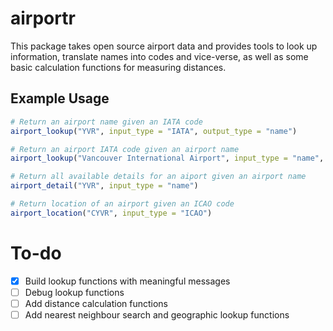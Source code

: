 # airportr

This package takes open source airport data and provides tools to look up information, translate names into codes and vice-verse, as well as some basic calculation functions for measuring distances.

## Example Usage

``` r
# Return an airport name given an IATA code
airport_lookup("YVR", input_type = "IATA", output_type = "name")

# Return an airport IATA code given an airport name
airport_lookup("Vancouver International Airport", input_type = "name", output_type ="IATA")

# Return all available details for an aiport given an airport name
airport_detail("YVR", input_type = "name")

# Return location of an airport given an ICAO code
airport_location("CYVR", input_type = "ICAO")
```

# To-do

- [x] Build lookup functions with meaningful messages
- [ ] Debug lookup functions
- [ ] Add distance calculation functions
- [ ] Add nearest neighbour search and geographic lookup functions
